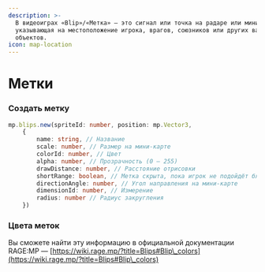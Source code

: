```yaml
---
description: >-
  В видеоиграх «Blip»/«Метка» — это сигнал или точка на радаре или мини-карте,
  указывающая на местоположение игрока, врагов, союзников или других важных
  объектов.
icon: map-location
---
```


# Метки

### Создать метку

```typescript
mp.blips.new(spriteId: number, position: mp.Vector3,
    {
        name: string, // Название
        scale: number, // Размер на мини-карте
        colorId: number, // Цвет
        alpha: number, // Прозрачность (0 — 255)
        drawDistance: number, // Расстояние отрисовки
        shortRange: boolean, // Метка скрыта, пока игрок не подойдёт близко
        directionAngle: number, // Угол направления на мини-карте
        dimensionId: number, // Измерение
        radius: number // Радиус закругления
    })
```

### Цвета меток

Вы сможете найти эту информацию в официальной документации RAGE:MP — [https://wiki.rage.mp/?title=Blips#Blip\_colors](https://wiki.rage.mp/?title=Blips#Blip\_colors)

